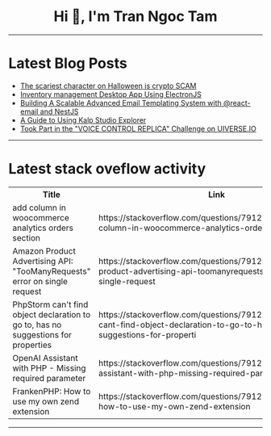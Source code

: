 <h1 align="center">Hi 👋, I'm Tran Ngoc Tam</h1>

---

# Latest Blog Posts 
<!-- BLOG-POST-LIST:START -->
- [The scariest character on Halloween is crypto SCAM](https://dev.to/juergen_bergmann_4596516b/the-scariest-character-on-halloween-is-crypto-scam-39e3)
- [Inventory management Desktop App Using ElectronJS](https://dev.to/devabdul/inventory-management-desktop-app-using-electronjs-5i1)
- [Building A Scalable Advanced Email Templating System with @react-email and NestJS](https://dev.to/drbenzene/building-a-scalable-advanced-email-templating-system-with-react-email-and-nestjs-41fd)
- [A Guide to Using Kalp Studio Explorer](https://dev.to/kalpstudio/a-guide-to-using-kalp-studio-explorer-3nn5)
- [Took Part in the &quot;VOICE CONTROL REPLICA&quot; Challenge on UIVERSE.IO](https://dev.to/smitprajapati/took-part-in-the-voice-control-replica-challenge-on-uiverseio-19gl)
<!-- BLOG-POST-LIST:END -->

---

# Latest stack oveflow activity
<table>
  <tr><th>Title</th><th>Link</th></tr>
  <!-- STACKOVERFLOW:START --><tr><td>add column in woocommerce analytics orders section</td><td>https://stackoverflow.com/questions/79122089/add-column-in-woocommerce-analytics-orders-section</td></tr><tr><td>Amazon Product Advertising API: &quot;TooManyRequests&quot; error on single request</td><td>https://stackoverflow.com/questions/79122057/amazon-product-advertising-api-toomanyrequests-error-on-single-request</td></tr><tr><td>PhpStorm can&#39;t find object declaration to go to, has no suggestions for properties</td><td>https://stackoverflow.com/questions/79121990/phpstorm-cant-find-object-declaration-to-go-to-has-no-suggestions-for-properti</td></tr><tr><td>OpenAI Assistant with PHP - Missing required parameter</td><td>https://stackoverflow.com/questions/79121950/openai-assistant-with-php-missing-required-parameter</td></tr><tr><td>FrankenPHP: How to use my own zend extension</td><td>https://stackoverflow.com/questions/79121941/frankenphp-how-to-use-my-own-zend-extension</td></tr><!-- STACKOVERFLOW:END -->
</table>

---


